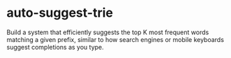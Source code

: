 # auto-suggest-trie
Build a system that efficiently suggests the top K most frequent words matching a given prefix, similar to how search engines or mobile keyboards suggest completions as you type.
